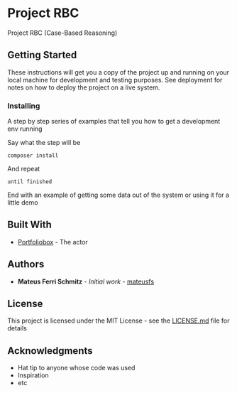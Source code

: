 # Project RBC

Project RBC (Case-Based Reasoning)

## Getting Started

These instructions will get you a copy of the project up and running on your local machine for development and testing purposes. See deployment for notes on how to deploy the project on a live system.

### Installing

A step by step series of examples that tell you how to get a development env running

Say what the step will be

```
composer install
```

And repeat

```
until finished
```

End with an example of getting some data out of the system or using it for a little demo

## Built With

* [Portfoliobox](https://mateusfs.portfoliobox.net/works) - The actor

## Authors

* **Mateus Ferri Schmitz** - *Initial work* - [mateusfs](https://github.com/mateusfs)

## License

This project is licensed under the MIT License - see the [LICENSE.md](LICENSE.md) file for details

## Acknowledgments

* Hat tip to anyone whose code was used
* Inspiration
* etc
